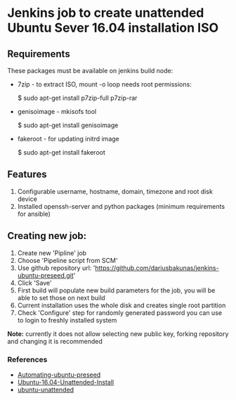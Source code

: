 # Jenkins job to create unattended Ubuntu Sever 16.04 installation ISO #

## Requirements

These packages must be available on jenkins build node:

* 7zip - to extract ISO, mount -o loop needs root permissions:

	$ sudo apt-get install p7zip-full p7zip-rar

* genisoimage - mkisofs tool

	$ sudo apt-get install genisoimage

* fakeroot - for updating initrd image

	$ sudo apt-get install fakeroot

## Features

1. Configurable username, hostname, domain, timezone and root disk device
2. Installed openssh-server and python packages (minimum requirements for ansible)

## Creating new job:

1. Create new 'Pipline' job
2. Choose 'Pipeline script from SCM'
3. Use github repository url: 'https://github.com/dariusbakunas/jenkins-ubuntu-preseed.git'
4. Click 'Save'
5. First build will populate new build parameters for the job, you will be able to set those on next build
6. Current installation uses the whole disk and creates single root partition
7. Check 'Configure' step for randomly generated password you can use to login to freshly installed system

**Note:** currently it does not allow selecting new public key, forking repository and changing it is recommended

### References

* [Automating-ubuntu-preseed](https://github.com/asniii/Automating-ubuntu-preseed/blob/master/64bit_system/files/15/u_preseed)
* [Ubuntu-16.04-Unattended-Install](https://github.com/dsgnr/Ubuntu-16.04-Unattended-Install)
* [ubuntu-unattended](https://github.com/netson/ubuntu-unattended)